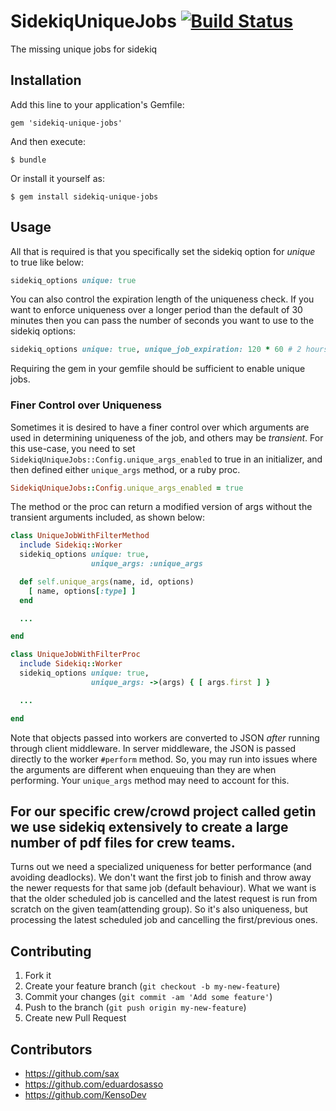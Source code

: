 # SidekiqUniqueJobs [![Build Status](https://travis-ci.org/form26/sidekiq-unique-jobs.png?branch=master)](https://travis-ci.org/form26/sidekiq-unique-jobs)

The missing unique jobs for sidekiq

## Installation

Add this line to your application's Gemfile:

    gem 'sidekiq-unique-jobs'

And then execute:

    $ bundle

Or install it yourself as:

    $ gem install sidekiq-unique-jobs

## Usage

All that is required is that you specifically set the sidekiq option for *unique* to true like below:

```ruby
sidekiq_options unique: true
```

You can also control the expiration length of the uniqueness check. If you want to enforce uniqueness over a longer period than the default of 30 minutes then you can pass the number of seconds you want to use to the sidekiq options:

```ruby
sidekiq_options unique: true, unique_job_expiration: 120 * 60 # 2 hours
```

Requiring the gem in your gemfile should be sufficient to enable unique jobs.

### Finer Control over Uniqueness

Sometimes it is desired to have a finer control over which arguments are used in determining uniqueness of the job, and others may be _transient_. For this use-case, you need to
set `SidekiqUniqueJobs::Config.unique_args_enabled` to true in an initializer, and then defined either `unique_args` method, or a ruby proc.

```ruby
SidekiqUniqueJobs::Config.unique_args_enabled = true
```

The method or the proc can return a modified version of args without the transient arguments included, as shown below:

```ruby
class UniqueJobWithFilterMethod
  include Sidekiq::Worker
  sidekiq_options unique: true,
                  unique_args: :unique_args

  def self.unique_args(name, id, options)
    [ name, options[:type] ]
  end

  ...

end

class UniqueJobWithFilterProc
  include Sidekiq::Worker
  sidekiq_options unique: true,
                  unique_args: ->(args) { [ args.first ] }

  ...

end
```

Note that objects passed into workers are converted to JSON *after* running through client middleware. In server
middleware, the JSON is passed directly to the worker `#perform` method. So, you may run into issues where the
arguments are different when enqueuing than they are when performing. Your `unique_args` method may need to
account for this.

## For our specific crew/crowd project called getin we use sidekiq extensively to create a large number of pdf files for crew teams.
Turns out we need a specialized uniqueness for better performance (and avoiding deadlocks). We don't want the first job to finish and throw away the newer requests for that same job (default behaviour).
What we want is that the older scheduled job is cancelled and the latest request is run from scratch on the given team(attending group). So it's also uniqueness, but processing the latest scheduled job and cancelling the first/previous ones.


## Contributing

1. Fork it
2. Create your feature branch (`git checkout -b my-new-feature`)
3. Commit your changes (`git commit -am 'Add some feature'`)
4. Push to the branch (`git push origin my-new-feature`)
5. Create new Pull Request

## Contributors

- https://github.com/sax
- https://github.com/eduardosasso
- https://github.com/KensoDev
